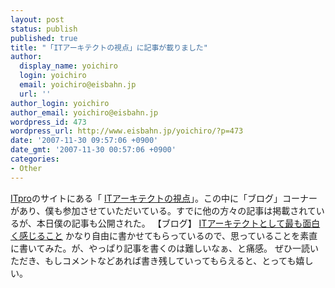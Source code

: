 ```yaml
---
layout: post
status: publish
published: true
title: "「ITアーキテクトの視点」に記事が載りました"
author:
  display_name: yoichiro
  login: yoichiro
  email: yoichiro@eisbahn.jp
  url: ''
author_login: yoichiro
author_email: yoichiro@eisbahn.jp
wordpress_id: 473
wordpress_url: http://www.eisbahn.jp/yoichiro/?p=473
date: '2007-11-30 09:57:06 +0900'
date_gmt: '2007-11-30 00:57:06 +0900'
categories:
- Other
---
```


[ITpro](http://itpro.nikkeibp.co.jp/index.html)のサイトにある「
[ITアーキテクトの視点](http://itpro.nikkeibp.co.jp/itarchi/index.html)」。この中に「ブログ」コーナーがあり、僕も参加させていただいている。すでに他の方々の記事は掲載されているが、本日僕の記事も公開された。
【ブログ】
[ITアーキテクトとして最も面白く感じること](http://itpro.nikkeibp.co.jp/article/Watcher/20071129/288295/?ST=itarchi)
かなり自由に書かせてもらっているので、思っていることを素直に書いてみた。が、やっぱり記事を書くのは難しいなぁ、と痛感。
ぜひ一読いただき、もしコメントなどあれば書き残していってもらえると、とっても嬉しい。
